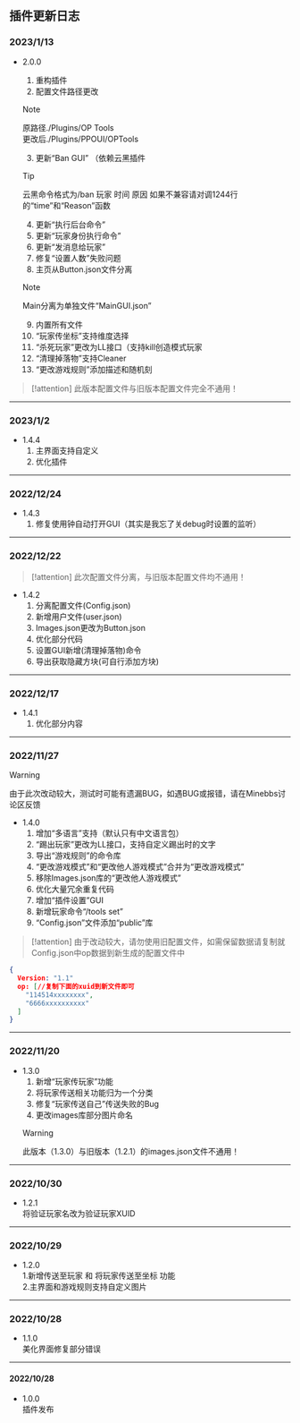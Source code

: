 ## 插件更新日志

### 2023/1/13  
- 2.0.0   
  1. 重构插件  
  2. 配置文件路径更改  
  
    > [!note]  
    > 原路径./Plugins/OP Tools  
    > 更改后./Plugins/PPOUI/OPTools  
 
  3. 更新“Ban GUI” （依赖云黑插件  
  
    > [!tip]
    > 云黑命令格式为/ban 玩家 时间 原因
    > 如果不兼容请对调1244行的“time”和“Reason”函数
  
  4. 更新“执行后台命令”  
  5. 更新“玩家身份执行命令”  
  6. 更新“发消息给玩家”  
  7. 修复“设置人数”失败问题  
  8. 主页从Button.json文件分离  
  
    > [!note]
    > Main分离为单独文件“MainGUI.json”
  
  9. 内置所有文件  
  10. “玩家传坐标”支持维度选择  
  11. “杀死玩家”更改为LL接口（支持kill创造模式玩家   
  12. “清理掉落物”支持Cleaner
  13. “更改游戏规则”添加描述和随机刻

> [!attention]
> 此版本配置文件与旧版本配置文件完全不通用！

***

### 2023/1/2  
- 1.4.4  
  1. 主界面支持自定义  
  2. 优化插件  

***

### 2022/12/24   
- 1.4.3   
   1. 修复使用钟自动打开GUI（其实是我忘了关debug时设置的监听）

***

### 2022/12/22  
> [!attention]
> 此次配置文件分离，与旧版本配置文件均不通用！ 

- 1.4.2  
   1. 分离配置文件(Config.json)  
   2. 新增用户文件(user.json)  
   3. Images.json更改为Button.json  
   4. 优化部分代码  
   5. 设置GUI新增(清理掉落物)命令  
   6. 导出获取隐藏方块(可自行添加方块)  

***

### 2022/12/17  

- 1.4.1  
   1. 优化部分内容

***

### 2022/11/27  
> [!warning]
> 由于此次改动较大，测试时可能有遗漏BUG，如遇BUG或报错，请在Minebbs讨论区反馈  

- 1.4.0  
   1. 增加“多语言”支持（默认只有中文语言包）  
   2. “踢出玩家”更改为LL接口，支持自定义踢出时的文字  
   3. 导出“游戏规则”的命令库  
   4. “更改游戏模式”和“更改他人游戏模式”合并为“更改游戏模式”  
   5. 移除Images.json库的“更改他人游戏模式”  
   6. 优化大量冗余重复代码  
   7. 增加“插件设置”GUI  
   8. 新增玩家命令“/tools set”  
   9. “Config.json”文件添加“public”库  

> [!attention]
> 由于改动较大，请勿使用旧配置文件，如需保留数据请复制就Config.json中op数据到新生成的配置文件中

```json
{
  Version: "1.1"
  op: [//复制下面的xuid到新文件即可
    "114514xxxxxxxx",
    "6666xxxxxxxxxx"
  ]
}
```

***

### 2022/11/20  
- 1.3.0   
   1. 新增“玩家传玩家”功能  
   2. 将玩家传送相关功能归为一个分类  
   3. 修复“玩家传送自己”传送失败的Bug  
   4. 更改images库部分图片命名  
   > [!warning]
   > 此版本（1.3.0）与旧版本（1.2.1）的images.json文件不通用！  

***

### 2022/10/30  
- 1.2.1  
将验证玩家名改为验证玩家XUID  

***

### 2022/10/29 
- 1.2.0   
1.新增传送至玩家 和 将玩家传送至坐标 功能  
2.主界面和游戏规则支持自定义图片  

***

### 2022/10/28  
- 1.1.0  
美化界面修复部分错误

***

#### 2022/10/28  
- 1.0.0   
插件发布  